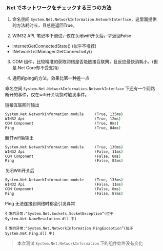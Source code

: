 ﻿### .Net でネットワークをチェックする三つの方法

1. 命名空间 `System.Net.NetworkInformation.NetworkInterface`，这里面提供的方法耗时长，且总是返回True。

2. WIN32 API, ~~笔记本下测试，仅在关闭wifi开关后，才返回False~~

* InternetGetConnectedState() (似乎不推荐)
* INetworkListManager.GetConnectivity() 

3. COM 组件，比较精准的获取网络是否能链接互联网，且反应最快消耗小。(但是.Net Core却不受支持)

4. 通用的ping的方法，效果比第一种差一点

命名空间 `System.Net.NetworkInformation.NetworkInterface` 下还有一个网路断开的事件，仅在wifi开关切换时触发事件。

链接互联网时输出

```cmd
System.Net.NetworkInformation module     (True, 135ms)
WIN32 Api                                (True, 12ms)
COM Component                            (True, 8ms)
Ping                                     (True, 84ms)
```

断开wifi后输出

```cmd
System.Net.NetworkInformation module     (True, 130ms)
WIN32 Api                                (False, 11ms)
COM Component                            (False, 8ms)
Ping                                     (False, 82ms)
```

关闭Wifi开关后

```cmd
System.Net.NetworkInformation module     (True, 133ms)
WIN32 Api                                (False, 11ms)
COM Component                            (False, 8ms)
Ping                                     (False, 87ms)
```

Ping 无法连接到网络时都会引发异常

`引发的异常:“System.Net.Sockets.SocketException”(位于 System.Net.NameResolution.dll 中)`

`引发的异常:“System.Net.NetworkInformation.PingException”(位于 System.Net.Ping.dll 中)`

> 本次测试 `System.Net.NetworkInformation` 下的组件始终没有变化
